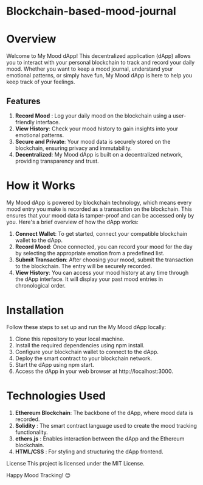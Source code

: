# Blockchain-based-mood-journal

# Overview
Welcome to My Mood dApp! This decentralized application (dApp) allows you to interact with your personal blockchain to track and record your daily mood. Whether you want to keep a mood journal, understand your emotional patterns, or simply have fun, My Mood dApp is here to help you keep track of your feelings.

## Features
1. **Record Mood** : Log your daily mood on the blockchain using a user-friendly interface.
2. **View History**: Check your mood history to gain insights into your emotional patterns.
3. **Secure and Private**: Your mood data is securely stored on the blockchain, ensuring privacy and immutability.
4. **Decentralized**: My Mood dApp is built on a decentralized network, providing transparency and trust.

# How it Works
My Mood dApp is powered by blockchain technology, which means every mood entry you make is recorded as a transaction on the blockchain. This ensures that your mood data is tamper-proof and can be accessed only by you. Here's a brief overview of how the dApp works:

1. **Connect Wallet**: To get started, connect your compatible blockchain wallet to the dApp.
2. **Record Mood**: Once connected, you can record your mood for the day by selecting the appropriate emotion from a predefined list.
3. **Submit Transaction**: After choosing your mood, submit the transaction to the blockchain. The entry will be securely recorded.
4. **View History**: You can access your mood history at any time through the dApp interface. It will display your past mood entries in chronological order.

# Installation
Follow these steps to set up and run the My Mood dApp locally:

1. Clone this repository to your local machine.
2. Install the required dependencies using npm install.
3. Configure your blockchain wallet to connect to the dApp.
4. Deploy the smart contract to your blockchain network.
5. Start the dApp using npm start.
6. Access the dApp in your web browser at http://localhost:3000.

# Technologies Used
1. **Ethereum Blockchain**: The backbone of the dApp, where mood data is recorded. 
2. **Solidity** : The smart contract language used to create the mood tracking functionality.
3. **ethers.js** : Enables interaction between the dApp and the Ethereum blockchain. 
4. **HTML/CSS** : For styling and structuring the dApp frontend.

License
This project is licensed under the MIT License.

Happy Mood Tracking! 😊
